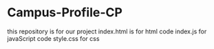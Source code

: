 # Campus-Profile-CP
this repository  is for our project
 index.html is for html code
 index.js for javaScript code
 style.css for css
